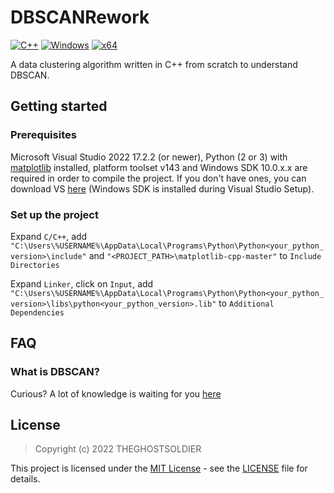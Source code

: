 # DBSCANRework
[![C++](https://img.shields.io/badge/language-C%2B%2B-%23f34b7d.svg?style=plastic)](https://en.wikipedia.org/wiki/C%2B%2B) 
[![Windows](https://img.shields.io/badge/platform-Windows-0078d7.svg?style=plastic)](https://en.wikipedia.org/wiki/Microsoft_Windows)
[![x64](https://img.shields.io/badge/arch-x64-red.svg?style=plastic)](https://en.wikipedia.org/wiki/X86-64) 

A data clustering algorithm written in C++ from scratch to understand DBSCAN.

## Getting started

### Prerequisites
Microsoft Visual Studio 2022 17.2.2 (or newer), Python (2 or 3) with [matplotlib](https://matplotlib.org/) installed, platform toolset v143 and Windows SDK 10.0.x.x are required in order to compile the project. If you don't have ones, you can download VS [here](https://visualstudio.microsoft.com/) (Windows SDK is installed during Visual Studio Setup).

### Set up the project

Expand `C/C++`, add `"C:\Users\%USERNAME%\AppData\Local\Programs\Python\Python<your_python_version>\include"` and `"<PROJECT_PATH>\matplotlib-cpp-master"` to `Include Directories`

Expand `Linker`, click on `Input`, add `"C:\Users\%USERNAME%\AppData\Local\Programs\Python\Python<your_python_version>\libs\python<your_python_version>.lib"` to `Additional Dependencies`

## FAQ

### What is DBSCAN?
Curious? A lot of knowledge is waiting for you [here](https://en.wikipedia.org/wiki/DBSCAN)

## License

> Copyright (c) 2022 THEGHOSTSOLDIER

This project is licensed under the [MIT License](https://opensource.org/licenses/mit-license.php) - see the [LICENSE](https://github.com/THEGHOSTSOLDIER/DBSCANRework/blob/master/LICENSE) file for details.